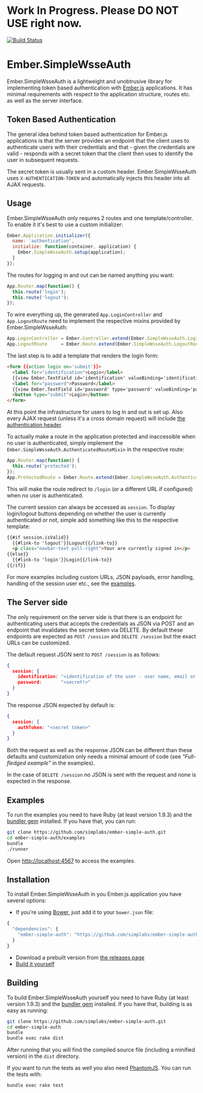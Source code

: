 #  Work In Progress. Please DO NOT USE right now.

[![Build Status](https://travis-ci.org/simplabs/ember-simple-auth.png)](https://travis-ci.org/simplabs/ember-simple-auth)

#  Ember.SimpleWsseAuth

Ember.SimpleWsseAuth is a lightweight and unobtrusive library for implementing
token based authentication with [Ember.js](http://emberjs.com) applications. It
has minimal requirements with respect to the application structure, routes etc.
as well as the server interface.

## Token Based Authentication

The general idea behind token based authentication for Ember.js applications is
that the server provides an endpoint that the client uses to authenticate users
with their credentials and that - given the credentials are valid - responds
with a secret token that the client then uses to identify the user in
subsequent requests.

The secret token is usually sent in a custom header. Ember.SimpleWsseAuth
uses ```X-AUTHENTICATION-TOKEN``` and automatically injects this header into
all AJAX requests.

## Usage

Ember.SimpleWsseAuth only requires 2 routes and one template/controller. To enable
it it's best to use a custom initializer:

```js
Ember.Application.initializer({
  name: 'authentication',
  initialize: function(container, application) {
    Ember.SimpleWsseAuth.setup(application);
  }
});
```

The routes for logging in and out can be named anything you want:

```js
App.Router.map(function() {
  this.route('login');
  this.route('logout');
});
```

To wire everything up, the generated ```App.LoginController``` and
```App.LogoutRoute``` need to implement the respective mixins provided by
Ember.SimpleWsseAuth:

```js
App.LoginController = Ember.Controller.extend(Ember.SimpleWsseAuth.LoginControllerMixin);
App.LogoutRoute     = Ember.Route.extend(Ember.SimpleWsseAuth.LogoutRouteMixin);
```

The last step is to add a template that renders the login form:

```html
<form {{action login on='submit'}}>
  <label for="identification">Login</label>
  {{view Ember.TextField id='identification' valueBinding='identification' placeholder='Enter Login'}}
  <label for="password">Password</label>
  {{view Ember.TextField id='password' type='password' valueBinding='password' placeholder='Enter Password'}}
  <button type="submit">Login</button>
</form>
```
At this point the infrastructure for users to log in and out is set up. Also
every AJAX request (unless it's a cross domain request) will include
[the authentication header](#token-based-authentication).

To actually make a route in the application protected and inaccessible when no
user is authenticated, simply implement the
```Ember.SimpleWsseAuth.AuthenticatedRouteMixin``` in the respective route:

```js
App.Router.map(function() {
  this.route('protected');
});
App.ProtectedRoute = Ember.Route.extend(Ember.SimpleWsseAuth.AuthenticatedRouteMixin);
```

This will make the route redirect to ```/login``` (or a different URL if
configured) when no user is authenticated.

The current session can always be accessed as ```session```. To display
login/logout buttons depending on whether the user is currently authenticated
or not, simple add something like this to the respective template:

```html
{{#if session.isValid}}
  {{#link-to 'logout'}}Logout{{/link-to}}
  <p class="navbar-text pull-right">Your are currently signed in</p>
{{else}}
  {{#link-to 'login'}}Login{{/link-to}}
{{/if}}
```

For more examples including custom URLs, JSON payloads, error handling,
handling of the session user etc., see the [examples](#examples).

## The Server side

The only requirement on the server side is that there is an endpoint for
authenticating users that accepts the credentials as JSON via POST and an
endpoint that invalidates the secret token via DELETE. By default these
endpoints are expected as ```POST /session``` and ```DELETE /session``` but the
exact URLs can be customized.

The default request JSON sent to ```POST /session``` is as follows:

```json
{
  session: {
    identification: "<identification of the user - user name, email or whatever your server expects>",
    password:       "<secret!>"
  }
}
```

The response JSON expected by default is:

```json
{
  session: {
    authToken: "<secret token>"
  }
}
```

Both the request as well as the response JSON can be different than these
defaults and customization only needs a minimal amount of code (see
_"Full-fledged example"_ in the examples).

In the case of ```DELETE /session``` no JSON is sent with the request and none
is expected in the response.

## Examples

To run the examples you need to have Ruby (at least version 1.9.3) and the
[bundler gem](http://bundler.io) installed. If you have that, you can run:

```bash
git clone https://github.com/simplabs/ember-simple-auth.git
cd ember-simple-auth/examples
bundle
./runner
```

Open [http://localhost:4567](http://localhost:4567) to access the examples.

## Installation

To install Ember.SimpleWsseAuth in you Ember.js application you have several
options:

* If you're using [Bower](http://bower.io), just add it to your
  ```bower.json``` file:

```js
{
  "dependencies": {
    "ember-simple-auth": "https://github.com/simplabs/ember-simple-auth-component.git"
  }
}
```

* Download a prebuilt version from
  [the releases page](https://github.com/simplabs/ember-simple-auth/releases)
* [Build it yourself](#building)

## Building

To build Ember.SimpleWsseAuth yourself you need to have Ruby (at least version
1.9.3) and the [bundler gem](http://bundler.io) installed. If you have that,
building is as easy as running:

```bash
git clone https://github.com/simplabs/ember-simple-auth.git
cd ember-simple-auth
bundle
bundle exec rake dist
```

After running that you will find the compiled source file (including a minified
version) in the ```dist``` directory.

If you want to run the tests as well you also need
[PhantomJS](http://phantomjs.org). You can run the tests with:

```bash
bundle exec rake test
```
